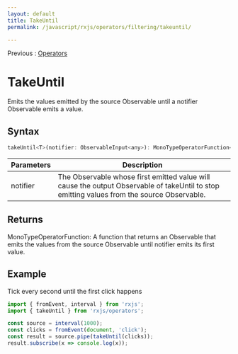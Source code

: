 ```yaml
---
layout: default
title: TakeUntil
permalink: /javascript/rxjs/operators/filtering/takeuntil/

---
```


Previous : [Operators](../../operators.md)

# TakeUntil

Emits the values emitted by the source Observable until a notifier Observable emits a value.


## Syntax 
```javascript
takeUntil<T>(notifier: ObservableInput<any>): MonoTypeOperatorFunction<T>
```
| Parameters | Description |
| ---------- | ----------- |
| notifier | The Observable whose first emitted value will cause the output Observable of takeUntil to stop emitting values from the source Observable. |


## Returns

MonoTypeOperatorFunction<T>: A function that returns an Observable that emits the values from the source Observable until notifier emits its first value.


## Example

Tick every second until the first click happens
```javascript
import { fromEvent, interval } from 'rxjs';
import { takeUntil } from 'rxjs/operators';

const source = interval(1000);
const clicks = fromEvent(document, 'click');
const result = source.pipe(takeUntil(clicks));
result.subscribe(x => console.log(x));
```